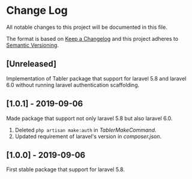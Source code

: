 # Change Log
All notable changes to this project will be documented in this file.
 
The format is based on [Keep a Changelog](http://keepachangelog.com/)
and this project adheres to [Semantic Versioning](http://semver.org/).

 
## [Unreleased]
Implementation of Tabler package that support for laravel 5.8 and laravel 6.0 without running laravel authentication scaffolding. 
 
## [1.0.1] - 2019-09-06
Made package that support not only laravel 5.8 but also laravel 6.0.
1. Deleted ```php artisan make:auth``` in *TablerMakeCommand*.
1. Updated requirement of laravel's version in *composer.json*.
 
## [1.0.0] - 2019-09-06
First stable package that support for laravel 5.8.
 